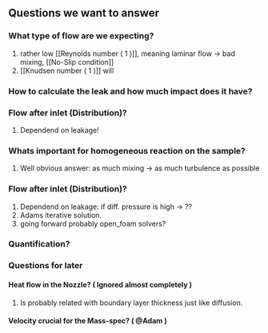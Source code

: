 ## Questions we want to answer

### What type of flow are we expecting?
1. rather low [[Reynolds number ( 1 )]], meaning laminar flow -> bad mixing, [[No-Slip condition]]
2. [[Knudsen number ( 1 )]] will 
### How to calculate the leak and how much impact does it have?

### Flow after inlet (Distribution)?
1. Dependend on leakage!
### Whats important for homogeneous reaction on the sample?
1. Well obvious answer: as much mixing -> as much turbulence as possible 
### Flow after inlet (Distribution)?
1. Dependend on leakage: if diff. pressure is high -> ??
2. Adams iterative solution.
3. going forward probably open_foam solvers?
### Quantification?

### Questions for later
#### Heat flow in the Nozzle? ( Ignored almost completely )
1. Is probably related with boundary layer thickness just like diffusion.
#### Velocity crucial for the Mass-spec? ( @Adam )
